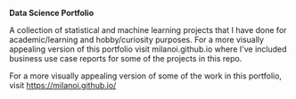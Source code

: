 **Data Science Portfolio**

A collection of statistical and machine learning projects that I have done for academic/learning and hobby/curiosity purposes.
For a more visually appealing version of this portfolio visit milanoi.github.io where I've included business use case reports for some of the projects in this repo.

For a more visually appealing version of some of the work in this portfolio, visit https://milanoi.github.io/
